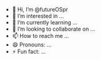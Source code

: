 - 👋 Hi, I’m @futureOSpr
- 👀 I’m interested in ...
- 🌱 I’m currently learning ...
- 💞️ I’m looking to collaborate on ...
- 📫 How to reach me ...
- 😄 Pronouns: ...
- ⚡ Fun fact: ...

<!---
futureOSpr/futureOSpr is a ✨ special ✨ repository because its `README.md` (this file) appears on your GitHub profile.
You can click the Preview link to take a look at your changes.
--->
